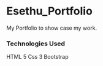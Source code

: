 # Esethu_Portfolio

My Portfolio to show case my work.

### Technologies Used

HTML 5
Css 3
Bootstrap
